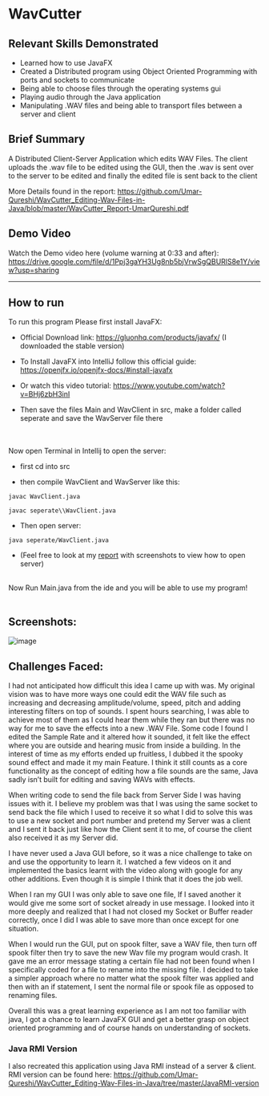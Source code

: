 # WavCutter

## Relevant Skills Demonstrated
- Learned how to use JavaFX
- Created a Distributed program using Object Oriented Programming with ports and sockets to communicate
- Being able to choose files through the operating systems gui
- Playing audio through the Java application
- Manipulating .WAV files and being able to transport files between a server and client

## Brief Summary

A  Distributed Client-Server Application which edits WAV Files. The client uploads the .wav file to be edited using the GUI, then the .wav is sent over to the server to be edited and finally the edited file is sent back to the client

More Details found in the report: https://github.com/Umar-Qureshi/WavCutter_Editing-Wav-Files-in-Java/blob/master/WavCutter_Report-UmarQureshi.pdf

## Demo Video

Watch the Demo video here (volume warning at 0:33 and after): https://drive.google.com/file/d/1Ppj3gaYH3Ug8nb5bjVrwSgQBURlS8e1Y/view?usp=sharing

---

## How to run
To run this program Please first install JavaFX:

- Official Download link: https://gluonhq.com/products/javafx/  (I downloaded the stable version)

- To Install JavaFX into IntelliJ follow this official guide: https://openjfx.io/openjfx-docs/#install-javafx

- Or watch this video tutorial: https://www.youtube.com/watch?v=BHj6zbH3inI

- Then save the files Main and WavClient in src, make a folder called seperate and save the WavServer file there
<br><br><br>

Now open Terminal in Intellij to open the server:

- first cd into src

- then compile WavClient and WavServer like this:
```
javac WavClient.java

javac seperate\\WavClient.java
```

- Then open server:
```
java seperate/WavClient.java
```

- (Feel free to look at my [report](https://github.com/Umar-Qureshi/WavCutter_Editing-Wav-Files-in-Java/blob/master/WavCutter_Report-UmarQureshi.pdf) with screenshots to view how to open server)
<br><br>

Now Run Main.java from the ide and you will be able to use my program!
<br><br>

## Screenshots:

![image](https://user-images.githubusercontent.com/22453457/133960681-1d1a538e-ede9-4f84-986a-8b03c48436c1.png)

## Challenges Faced:

I had not anticipated how difficult this idea I came up with was. My original vision was to have more ways one could edit the WAV file such as increasing and decreasing amplitude/volume, speed, pitch and adding interesting filters on top of sounds. I spent hours searching, I was able to achieve most of them as I could hear them while they ran but there was no way for me to save the effects into a new .WAV File. Some code I found I edited the Sample Rate and it altered how it sounded, it felt like the effect where you are outside and hearing music from inside a building. In the interest of time as my efforts ended up fruitless, I dubbed it the spooky sound effect and made it my main Feature. I think it still counts as a core functionality as the concept of editing how a file sounds are the same, Java sadly isn’t built for editing and saving WAVs with effects.

When writing code to send the file back from Server Side I was having issues with it. I believe my problem was that I was using the same socket to send back the file which I used to receive it so what I did to solve this was to use a new socket and port number and pretend my Server was a client and I sent it back just like how the Client sent it to me, of course the client also received it as my Server did.

I have never used a Java GUI before, so it was a nice challenge to take on and use the opportunity to learn it. I watched a few videos on it and implemented the basics learnt with the video along with google for any other additions. Even though it is simple I think that it does the job well.

When I ran my GUI I was only able to save one file, If I saved another it would give me some sort of socket already in use message. I looked into it more deeply and realized that I had not closed my Socket or Buffer reader correctly, once I did I was able to save more than once except for one situation.

When I would run the GUI, put on spook filter, save a WAV file, then turn off spook filter then try to save the new Wav file my program would crash. It gave me an error message stating a certain file had not been found when I specifically coded for a file to rename into the missing file. I decided to take a simpler approach where no matter what the spook filter was applied and then with an if statement, I sent the normal file or spook file as opposed to renaming files.

Overall this was a great learning experience as I am not too familiar with java, I got a chance to learn JavaFX GUI and get a better grasp on object oriented programming and of course hands on understanding of sockets.


### Java RMI Version

I also recreated this application using Java RMI instead of a server & client. RMI version can be found here:  https://github.com/Umar-Qureshi/WavCutter_Editing-Wav-Files-in-Java/tree/master/JavaRMI-version


